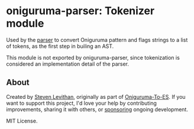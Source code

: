# oniguruma-parser: Tokenizer module

Used by the [parser](https://github.com/slevithan/oniguruma-parser/tree/main/src/parser) to convert Oniguruma pattern and flags strings to a list of tokens, as the first step in builing an AST.

This module is not exported by oniguruma-parser, since tokenization is considered an implementation detail of the parser.

## About

Created by [Steven Levithan](https://github.com/slevithan), originally as part of [Oniguruma-To-ES](https://github.com/slevithan/oniguruma-to-es). If you want to support this project, I'd love your help by contributing improvements, sharing it with others, or [sponsoring](https://github.com/sponsors/slevithan) ongoing development.

MIT License.
